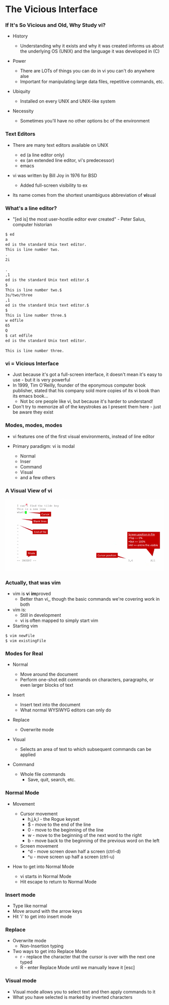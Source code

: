 # The Vicious Interface

### If It's So Vicious and Old, Why Study vi?

* History 
  * Understanding why it exists and why it was created informs us about the underlying OS (UNIX) and the language it was developed in (C)

* Power
  * There are LOTs of things you can do in vi you can't do anywhere alse 
  * Important for manipulating large data files, repetitive commands, etc.

* Ubiquity 
  * Installed on every UNIX and UNIX-like system

* Necessity
  * Sometimes you'll have no other options bc of the environment

### Text Editors
* There are many text editors available on UNIX
  * ed (a line editor only)
  * ex (an extended line editor, vi's predecessor)
  * emacs

* vi was written by Bill Joy in 1976 for BSD
  * Added full-screen visibility to ex
* Its name comes from the shortest unambiguos abbreviation of **vi**sual

### What's a line editor?
* "[ed is] the most user-hostile editor ever created" - Peter Salus, computer historian

``` 
$ ed
a 
ed is the standard Unix text editor.
This is line number two.
.
2i

.
,1
ed is the standard Unix text editor.$
$
This is line number two.$
3s/two/three
,1
ed is the standard Unix text editor.$
$
This is line number three.$
w edfile
65
Q 
$ cat edfile
ed is the standard Unix text editor.

This is line number three.
```
### vi = Vicious Interface

* Just because it's got a full-screen interface, it doesn't mean it's easy to use - but it is very powerful
* In 1999, Tim O'Reilly, founder of the eponymous computer book publisher, stated that his company sold more copies of its vi book than its emacs book...
  * Not bc ore people like vi, but because it's harder to understand!
* Don't try to memorize all of the keystrokes as I present them here - just be aware they exist

### Modes, modes, modes
* vi features one of the first visual environments, instead of line editor

* Primary paradigm: vi is modal
  * Normal
  * Inser
  * Command
  * Visual
  * and a few others

### A Visual View of vi
![Vi Pic](/notes/images/image01.png?raw=true)

### Actually, that was vim
* vim is **v**i **im**proved
  * Better than vi,, though the basic commands we're covering work in both
* vim is:
  * Still in development
  * vi is often mapped to simply start vim
* Starting vim
```
$ vim newFile
$ vim existingFile
```

### Modes for Real
* Normal 
  * Move around the document
  * Perform one-shot edit commands on characters, paragraphs, or even larger blocks of text

* Insert 
  * Insert text into the document
  * What normal WYSIWYG editors can only do

* Replace 
  * Overwrite mode

* Visual
  * Selects an area of text to which subsequent commands can be applied
  
* Command 
    * Whole file commands
        * Save, quit, search, etc.

### Normal Mode
* Movement 
    * Cursor movement
         * h,j,k,l - the Rogue keyset
         * $ - move to the end of the line
         * 0 - move to the beginning of the line
         * w - move to the beginning of the next word to the right
         * b - move back to the beginning of the previous word on the left
     * Screen movement
         * ^d - move screen down half a screen (ctrl-d)
         * ^u - move screen up half a screen (ctrl-u)

* How to get into Normal Mode
  * vi starts in Normal Mode
  * Hit escape to return to Normal Mode

### Insert mode 
  * Type like normal
  * Move around with the arrow keys
  * Hit 'i' to get into insert mode

### Replace 
* Overwrite mode
  * Non-Insertion typing
* Two ways to get into Replace Mode 
  * r - replace the character that the cursor is over with the next one typed
  * R - enter Replace Mode until we manually leave it [esc]

### Visual mode
* Visual mode allows you to select text and then apply commands to it
* What you have selected is marked by inverted characters
